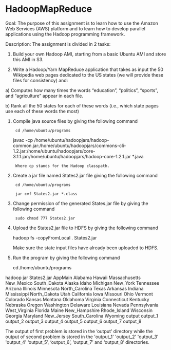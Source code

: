 # HadoopMapReduce

Goal: The purpose of this assignment is to learn how to use the Amazon Web Services (AWS) platform and to learn how to develop parallel applications using the Hadoop programming framework.

Description: The assignment is divided in 2 tasks:

1. Build your own Hadoop AMI, starting from a basic Ubuntu AMI and store this AMI in S3.

2. Write a Hadoop/Yarn MapReduce application that takes as input the 50 Wikipedia web pages dedicated to the US states (we will provide these files for consistency) and:

a) Computes how many times the words “education”, “politics”, “sports”, and “agriculture” appear in each file.

b) Rank all the 50 states for each of these words (i.e., which state pages use each of these words the most)



1. Compile java source files by giving the following command
        
		cd /home/ubuntu/programs
		
      javac -cp /home/ubuntu/hadoopjars/hadoop-common.jar:/home/ubuntu/hadoopjars/commons-cli-1.2.jar:/home/ubuntu/hadoopjars/core-3.1.1.jar:/home/ubuntu/hadoopjars/hadoop-core-1.2.1.jar *.java
        
        Where cp stands for the Hadoop classpath.

2. Create a jar file named States2.jar file giving the following command

        cd /home/ubuntu/programs
		
        jar cvf States2.jar *.class 

3. Change permission of the generated States.jar file by giving the following command

        sudo chmod 777 States2.jar

4. Upload the States2.jar file to HDFS by giving the following command

   hadoop fs -copyFromLocal . States2.jar

   Make sure the state input files have already been uploaded to HDFS.

5. Run the program by giving the following command

   cd /home/ubuntu/programs

hadoop jar States2.jar AppMain Alabama Hawaii Massachusetts New_Mexico South_Dakota Alaska Idaho Michigan New_York Tennessee Arizona Illinois Minnesota North_Carolina Texas Arkansas Indiana Mississippi North_Dakota Utah California Iowa Missouri Ohio Vermont Colorado Kansas Montana Oklahoma Virginia Connecticut Kentucky Nebraska Oregon Washington Delaware Louisiana Nevada Pennsylvania West_Virginia Florida Maine New_Hampshire Rhode_Island Wisconsin Georgia Maryland New_Jersey South_Carolina Wyoming output output_1 output_2 output_3 output_4 output_5 output_6 output_7 output_8


The output of first problem is stored in the ‘output’ directory while the output of second problem is stored in the 'output_1' 'output_2' 'output_3' 'output_4' ‘output_5’, ‘output_6’, ‘output_7’ and ‘output_8’ directories.
